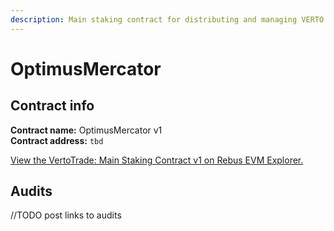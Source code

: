 ```yaml
---
description: Main staking contract for distributing and managing VERTO emissions
---
```


# OptimusMercator

## Contract info

**Contract name:** OptimusMercator v1\
**Contract address:** `tbd`

[View the VertoTrade: Main Staking Contract v1 on Rebus EVM Explorer.](tbd)

## Audits

//TODO post links to audits
